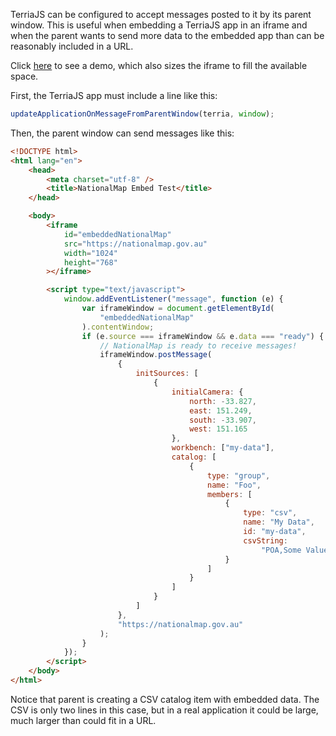 TerriaJS can be configured to accept messages posted to it by its parent window. This is useful when embedding a TerriaJS app in an iframe and when the parent wants to send more data to the embedded app than can be reasonably included in a URL.

Click [here](http://terriajs.github.io/embedded-natmap/) to see a demo, which also sizes the iframe to fill the available space.

First, the TerriaJS app must include a line like this:

```js
updateApplicationOnMessageFromParentWindow(terria, window);
```

Then, the parent window can send messages like this:

```html
<!DOCTYPE html>
<html lang="en">
    <head>
        <meta charset="utf-8" />
        <title>NationalMap Embed Test</title>
    </head>

    <body>
        <iframe
            id="embeddedNationalMap"
            src="https://nationalmap.gov.au"
            width="1024"
            height="768"
        ></iframe>

        <script type="text/javascript">
            window.addEventListener("message", function (e) {
                var iframeWindow = document.getElementById(
                    "embeddedNationalMap"
                ).contentWindow;
                if (e.source === iframeWindow && e.data === "ready") {
                    // NationalMap is ready to receive messages!
                    iframeWindow.postMessage(
                        {
                            initSources: [
                                {
                                    initialCamera: {
                                        north: -33.827,
                                        east: 151.249,
                                        south: -33.907,
                                        west: 151.165
                                    },
                                    workbench: ["my-data"],
                                    catalog: [
                                        {
                                            type: "group",
                                            name: "Foo",
                                            members: [
                                                {
                                                    type: "csv",
                                                    name: "My Data",
                                                    id: "my-data",
                                                    csvString:
                                                        "POA,Some Value\n2000,1\n2205,2"
                                                }
                                            ]
                                        }
                                    ]
                                }
                            ]
                        },
                        "https://nationalmap.gov.au"
                    );
                }
            });
        </script>
    </body>
</html>
```

Notice that parent is creating a CSV catalog item with embedded data. The CSV is only two lines in this case, but in a real application it could be large, much larger than could fit in a URL.
